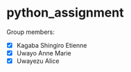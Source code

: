 # python_assignment

Group members:

- [x] Kagaba Shingiro Etienne
- [x] Uwayo Anne Marie
- [x] Uwayezu Alice